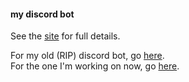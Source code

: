 #### my discord bot
See the [site](https://qanazoga.com/hallita) for full details.

For my old (RIP) discord bot, go [here](https://gitlab.com/qanazoga/soturi).  
For the one I'm working on now, go [here](https://gitlab.com/qanazoga/carlisle-bot).